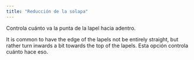 ```yaml
---
title: "Reducción de la solapa"
---
```


Controla cuánto va la punta de la lapel hacia adentro.

It is common to have the edge of the lapels not be entirely straight, but rather turn inwards a bit towards the top of the lapels. Esta opción controla cuánto hace eso.





